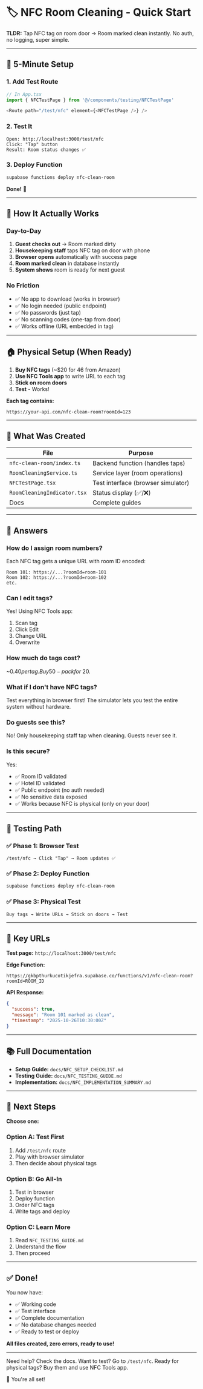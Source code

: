# 🏷️ NFC Room Cleaning - Quick Start

**TLDR:** Tap NFC tag on room door → Room marked clean instantly. No auth, no logging, super simple.

---

## 🚀 5-Minute Setup

### 1. Add Test Route
```typescript
// In App.tsx
import { NFCTestPage } from '@/components/testing/NFCTestPage'

<Route path="/test/nfc" element={<NFCTestPage />} />
```

### 2. Test It
```
Open: http://localhost:3000/test/nfc
Click: "Tap" button
Result: Room status changes ✅
```

### 3. Deploy Function
```bash
supabase functions deploy nfc-clean-room
```

**Done!** 🎉

---

## 📱 How It Actually Works

### Day-to-Day
1. **Guest checks out** → Room marked dirty
2. **Housekeeping staff** taps NFC tag on door with phone
3. **Browser opens** automatically with success page
4. **Room marked clean** in database instantly
5. **System shows** room is ready for next guest

### No Friction
- ✅ No app to download (works in browser)
- ✅ No login needed (public endpoint)
- ✅ No passwords (just tap)
- ✅ No scanning codes (one-tap from door)
- ✅ Works offline (URL embedded in tag)

---

## 🏠 Physical Setup (When Ready)

1. **Buy NFC tags** (~$20 for 46 from Amazon)
2. **Use NFC Tools app** to write URL to each tag
3. **Stick on room doors**
4. **Test** - Works!

**Each tag contains:**
```
https://your-api.com/nfc-clean-room?roomId=123
```

---

## 📁 What Was Created

| File | Purpose |
|------|---------|
| `nfc-clean-room/index.ts` | Backend function (handles taps) |
| `RoomCleaningService.ts` | Service layer (room operations) |
| `NFCTestPage.tsx` | Test interface (browser simulator) |
| `RoomCleaningIndicator.tsx` | Status display (✅/❌) |
| Docs | Complete guides |

---

## 💬 Answers

### How do I assign room numbers?
Each NFC tag gets a unique URL with room ID encoded:
```
Room 101: https://...?roomId=room-101
Room 102: https://...?roomId=room-102
etc.
```

### Can I edit tags?
Yes! Using NFC Tools app:
1. Scan tag
2. Click Edit
3. Change URL
4. Overwrite

### How much do tags cost?
~$0.40 per tag. Buy 50-pack for ~$20.

### What if I don't have NFC tags?
Test everything in browser first! The simulator lets you test the entire system without hardware.

### Do guests see this?
No! Only housekeeping staff tap when cleaning. Guests never see it.

### Is this secure?
Yes:
- ✅ Room ID validated
- ✅ Hotel ID validated
- ✅ Public endpoint (no auth needed)
- ✅ No sensitive data exposed
- ✅ Works because NFC is physical (only on your door)

---

## 🧪 Testing Path

### ✅ Phase 1: Browser Test
```
/test/nfc → Click "Tap" → Room updates ✅
```

### ✅ Phase 2: Deploy Function
```bash
supabase functions deploy nfc-clean-room
```

### ✅ Phase 3: Physical Test
```
Buy tags → Write URLs → Stick on doors → Test
```

---

## 🔗 Key URLs

**Test page:** `http://localhost:3000/test/nfc`

**Edge Function:**
```
https://gkbpthurkucotikjefra.supabase.co/functions/v1/nfc-clean-room?roomId=ROOM_ID
```

**API Response:**
```json
{
  "success": true,
  "message": "Room 101 marked as clean",
  "timestamp": "2025-10-26T10:30:00Z"
}
```

---

## 📚 Full Documentation

- **Setup Guide:** `docs/NFC_SETUP_CHECKLIST.md`
- **Testing Guide:** `docs/NFC_TESTING_GUIDE.md`
- **Implementation:** `docs/NFC_IMPLEMENTATION_SUMMARY.md`

---

## 🎯 Next Steps

**Choose one:**

### Option A: Test First
1. Add `/test/nfc` route
2. Play with browser simulator
3. Then decide about physical tags

### Option B: Go All-In
1. Test in browser
2. Deploy function
3. Order NFC tags
4. Write tags and deploy

### Option C: Learn More
1. Read `NFC_TESTING_GUIDE.md`
2. Understand the flow
3. Then proceed

---

## ✅ Done!

You now have:
- ✅ Working code
- ✅ Test interface
- ✅ Complete documentation
- ✅ No database changes needed
- ✅ Ready to test or deploy

**All files created, zero errors, ready to use!**

---

Need help? Check the docs. Want to test? Go to `/test/nfc`. Ready for physical tags? Buy them and use NFC Tools app.

🚀 You're all set!
